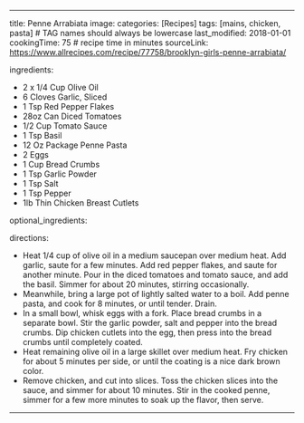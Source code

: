 ---

title: Penne Arrabiata
image:
categories: [Recipes]
tags: [mains, chicken, pasta]     # TAG names should always be lowercase
last_modified: 2018-01-01
cookingTime: 75 # recipe time in minutes
sourceLink: https://www.allrecipes.com/recipe/77758/brooklyn-girls-penne-arrabiata/

ingredients:
- 2 x 1/4 Cup Olive Oil
- 6 Cloves Garlic, Sliced
- 1 Tsp Red Pepper Flakes
- 28oz Can Diced Tomatoes
- 1/2 Cup Tomato Sauce
- 1 Tsp Basil
- 12 Oz Package Penne Pasta
- 2 Eggs
- 1 Cup Bread Crumbs
- 1 Tsp Garlic Powder
- 1 Tsp Salt
- 1 Tsp Pepper
- 1lb Thin Chicken Breast Cutlets

optional_ingredients:


directions:
- Heat 1/4 cup of olive oil in a medium saucepan over medium heat. Add garlic, saute for a few minutes.  Add red pepper flakes, and saute for another minute. Pour in the diced tomatoes and tomato sauce, and add the basil. Simmer for about 20 minutes, stirring occasionally.
- Meanwhile, bring a large pot of lightly salted water to a boil. Add penne pasta, and cook for 8 minutes, or until tender. Drain.
- In a small bowl, whisk eggs with a fork. Place bread crumbs in a separate bowl. Stir the garlic powder, salt and pepper into the bread crumbs. Dip chicken cutlets into the egg, then press into the bread crumbs until completely coated.
- Heat remaining olive oil in a large skillet over medium heat. Fry chicken for about 5 minutes per side, or until the coating is a nice dark brown color.
- Remove chicken, and cut into slices. Toss the chicken slices into the sauce, and simmer for about 10 minutes. Stir in the cooked penne, simmer for a few more minutes to soak up the flavor, then serve.

---